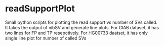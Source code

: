 # readSupportPlot

Small python scripts for plotting the read support vs number of SVs called. It takes the output of nibSV and generate line plots. For GIAB dataset, it has two lines for FP and TP resepctively. For HG00733 daatset, it has only single line plot for number of called SVs
